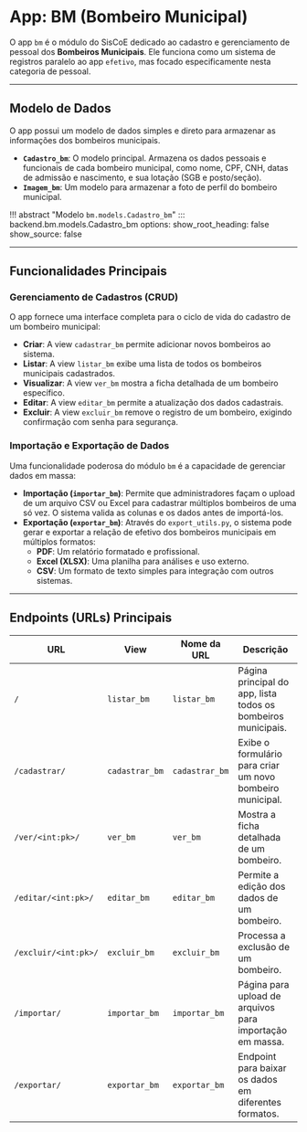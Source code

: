 # App: BM (Bombeiro Municipal)

O app `bm` é o módulo do SisCoE dedicado ao cadastro e gerenciamento de pessoal dos **Bombeiros Municipais**. Ele funciona como um sistema de registros paralelo ao app `efetivo`, mas focado especificamente nesta categoria de pessoal.

---

## Modelo de Dados

O app possui um modelo de dados simples e direto para armazenar as informações dos bombeiros municipais.

-   **`Cadastro_bm`**: O modelo principal. Armazena os dados pessoais e funcionais de cada bombeiro municipal, como nome, CPF, CNH, datas de admissão e nascimento, e sua lotação (SGB e posto/seção).
-   **`Imagem_bm`**: Um modelo para armazenar a foto de perfil do bombeiro municipal.

!!! abstract "Modelo `bm.models.Cadastro_bm`"
    ::: backend.bm.models.Cadastro_bm
        options:
          show_root_heading: false
          show_source: false

---

## Funcionalidades Principais

### Gerenciamento de Cadastros (CRUD)
O app fornece uma interface completa para o ciclo de vida do cadastro de um bombeiro municipal:
-   **Criar**: A view `cadastrar_bm` permite adicionar novos bombeiros ao sistema.
-   **Listar**: A view `listar_bm` exibe uma lista de todos os bombeiros municipais cadastrados.
-   **Visualizar**: A view `ver_bm` mostra a ficha detalhada de um bombeiro específico.
-   **Editar**: A view `editar_bm` permite a atualização dos dados cadastrais.
-   **Excluir**: A view `excluir_bm` remove o registro de um bombeiro, exigindo confirmação com senha para segurança.

### Importação e Exportação de Dados
Uma funcionalidade poderosa do módulo `bm` é a capacidade de gerenciar dados em massa:
-   **Importação (`importar_bm`)**: Permite que administradores façam o upload de um arquivo CSV ou Excel para cadastrar múltiplos bombeiros de uma só vez. O sistema valida as colunas e os dados antes de importá-los.
-   **Exportação (`exportar_bm`)**: Através do `export_utils.py`, o sistema pode gerar e exportar a relação de efetivo dos bombeiros municipais em múltiplos formatos:
    -   **PDF**: Um relatório formatado e profissional.
    -   **Excel (XLSX)**: Uma planilha para análises e uso externo.
    -   **CSV**: Um formato de texto simples para integração com outros sistemas.

---

## Endpoints (URLs) Principais

| URL | View | Nome da URL | Descrição |
| --- | --- | --- | --- |
| `/` | `listar_bm` | `listar_bm` | Página principal do app, lista todos os bombeiros municipais. |
| `/cadastrar/` | `cadastrar_bm` | `cadastrar_bm` | Exibe o formulário para criar um novo bombeiro municipal. |
| `/ver/<int:pk>/` | `ver_bm` | `ver_bm` | Mostra a ficha detalhada de um bombeiro. |
| `/editar/<int:pk>/` | `editar_bm` | `editar_bm` | Permite a edição dos dados de um bombeiro. |
| `/excluir/<int:pk>/` | `excluir_bm` | `excluir_bm` | Processa a exclusão de um bombeiro. |
| `/importar/` | `importar_bm` | `importar_bm` | Página para upload de arquivos para importação em massa. |
| `/exportar/` | `exportar_bm` | `exportar_bm` | Endpoint para baixar os dados em diferentes formatos. |